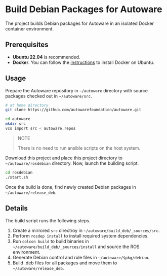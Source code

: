 # Build Debian Packages for Autoware

The project builds Debian packages for Autoware in an isolated Docker
container environment.

## Prerequisites

- **Ubuntu 22.04** is recommended.
- **Docker**. You can follow the [instructions](https://docs.docker.com/engine/install/ubuntu/) to install Docker on Ubuntu.

## Usage

Prepare the Autoware repository in `~/autoware` directory with source
packages checked out in `~/autoware/src`.

```sh
# at home directory
git clone https://github.com/autowarefoundation/autoware.git

cd autoware
mkdir src
vcs import src < autoware.repos
```

> NOTE
>
> There is no need to run ansible scripts on the host system.

Download this project and place this project directory to
`~/autoware/rosdebian` directory. Now, launch the building script.

```sh
cd rosdebian
./start.sh
```

Once the build is done, find newly created Debian packages in
`~/autoware/release_deb`.

## Details

The build script runs the following steps.

1. Create a mirrored `src` directroy in
   `~/autoware/build_deb/_sources/src`.
2. Perform `rosdep install` to install required system dependencies.
3. Run `colcon build` to build binaries in
   `~/autoware/build_deb/_sources/install` and source the ROS environment.
4. Generate Debian control and rule files in `~/autoware/$pkg/debian`.
5. Build .deb files for all packages and move them to `~/autoware/release_deb`.

